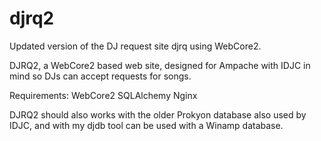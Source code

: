 # djrq2
Updated version of the DJ request site djrq using WebCore2.

DJRQ2, a WebCore2 based web site, designed for Ampache with IDJC in mind so DJs can accept requests for songs.

Requirements:
WebCore2
SQLAlchemy
Nginx

DJRQ2 should also works with the older Prokyon database also used by IDJC, and with my djdb tool can be used with a Winamp database.
